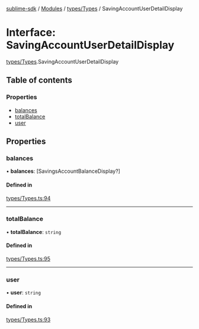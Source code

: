 [sublime-sdk](../README.md) / [Modules](../modules.md) / [types/Types](../modules/types_Types.md) / SavingAccountUserDetailDisplay

# Interface: SavingAccountUserDetailDisplay

[types/Types](../modules/types_Types.md).SavingAccountUserDetailDisplay

## Table of contents

### Properties

- [balances](types_Types.SavingAccountUserDetailDisplay.md#balances)
- [totalBalance](types_Types.SavingAccountUserDetailDisplay.md#totalbalance)
- [user](types_Types.SavingAccountUserDetailDisplay.md#user)

## Properties

### balances

• **balances**: [SavingsAccountBalanceDisplay?]

#### Defined in

[types/Types.ts:94](https://github.com/akshay111meher/sublime-sdk/blob/ddee479/src/types/Types.ts#L94)

___

### totalBalance

• **totalBalance**: `string`

#### Defined in

[types/Types.ts:95](https://github.com/akshay111meher/sublime-sdk/blob/ddee479/src/types/Types.ts#L95)

___

### user

• **user**: `string`

#### Defined in

[types/Types.ts:93](https://github.com/akshay111meher/sublime-sdk/blob/ddee479/src/types/Types.ts#L93)

